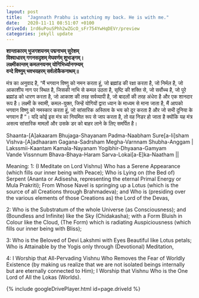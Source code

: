 ```yaml
---
layout: post
title:  "Jagnnath Prabhu is watching my back. He is with me."
date:   2020-11-11 08:51:07 +0100
driveId: 1rd6uPouSPhh2wZGcO_sFr754YwHqDEVr/preview
categories: jekyll update
---
```


**शान्ताकारम् भुजगशयनम् पद्मनाभम् सुरेशम्  
विश्वाधारम् गगनसदृशम् मेघवर्णम् शुभाङ्गम्।  
लक्ष्मीकान्तम् कमलनयनम् योगिभिर्ध्यानगम्यम्  
वन्दे विष्णुम् भवभयहरम् सर्वलोकैकनाथम्॥** 

मंत्र का अनुवाद है, “मैं भगवान विष्णु को नमन करता हूं, जो ब्रह्मांड की रक्षा करता है, जो निर्मल है, जो आकाशीय नाग पर स्थित है, जिसकी नाभि से कमल उठता है, सृष्टि की शक्ति से, जो सर्वोच्च है, जो पूरे ब्रह्मांड को धारण करता है, जो आकाश की तरह सर्वव्यापी है, जो बादलों की तरह अंधेरा है और एक शानदार रूप है। लक्ष्मी के स्वामी, कमल-युक्त, जिन्हें योगियों द्वारा ध्यान के माध्यम से माना जाता है, मैं आपको भगवान विष्णु को नमस्कार करता हूं, जो सांसारिक अस्तित्व के भय को दूर करता है और जो सभी दुनिया के भगवान हैं ”। यदि कोई इस मंत्र का नियमित रूप से जाप करता है, तो वह निडर हो जाता है क्योंकि यह मंत्र असत्य सांसारिक मामलों और उसके डर को बाहर लाने के लिए समर्पित है।  

Shaanta-[A]akaaram Bhujaga-Shayanam Padma-Naabham Sure[a-Ii]sham  
Vishva-[A]adhaaram Gagana-Sadrsham Megha-Varnnam Shubha-Anggam |  
Lakssmii-Kaantam Kamala-Nayanam Yogibhir-Dhyaana-Gamyam  
Vande Vissnnum Bhava-Bhaya-Haram Sarva-Lokai[a-E]ka-Naatham ||   

Meaning:
1: (I Meditate on Lord Vishnu) Who has a Serene Appearance (which fills our inner being with Peace); Who is Lying on (the Bed of) Serpent (Ananta or Adisesha, representing the eternal Primal Energy or Mula Prakriti); From Whose Navel is springing up a Lotus (which is the source of all Creations through Brahmadeva); and Who is (presiding over the various elements of those Creations as) the Lord of the Devas,   

2: Who is the Substratum of the whole Universe (as Consciousness); and (Boundless and Infinite) like the Sky (Chidakasha); with a Form Bluish in Colour like the Cloud, (The Form) which is radiating Auspiciousness (which fills our inner being with Bliss);  

3: Who is the Beloved of Devi Lakshmi with Eyes Beautiful like Lotus petals; Who is Attainable by the Yogis only through (Devotional) Meditation,  

4: I Worship that All-Pervading Vishnu Who Removes the Fear of Worldly Existence (by making us realize that we are not isolated beings internally but are eternally connected to Him); I Worship that Vishnu Who is the One Lord of All the Lokas (Worlds).   


{% include googleDrivePlayer.html id=page.driveId %}



